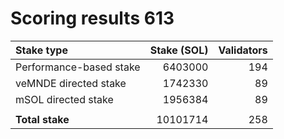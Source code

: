 # Scoring results 613

| Stake type              | Stake (SOL)    | Validators     |
|:------------------------|---------------:|---------------:|
| Performance-based stake | 6403000        | 194            |
| veMNDE directed stake   | 1742330        | 89             |
| mSOL directed stake     | 1956384        | 89             |
|                         |                |                |
| **Total stake**         | 10101714       | 258            |